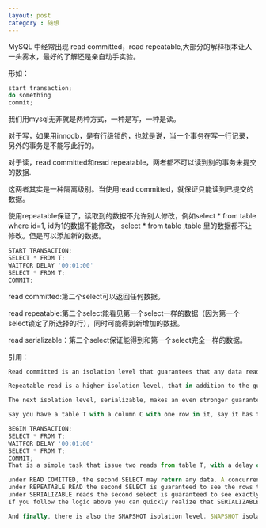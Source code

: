 ```yaml
---
layout: post
category : 随想
---
```


MySQL 中经常出现 read committed，read repeatable,大部分的解释根本让人一头雾水，最好的了解还是亲自动手实验。

形如：
``` javascript
start transaction;
do something
commit;
```

我们用mysql无非就是两种方式，一种是写，一种是读。

对于写，如果用innodb，是有行级锁的，也就是说，当一个事务在写一行记录，另外的事务是不能写此行的。

对于读，read committed和read repeatable，两者都不可以读到别的事务未提交的数据.

这两者其实是一种隔离级别。当使用read committed，就保证只能读到已提交的数据。

使用repeatable保证了，读取到的数据不允许别人修改，例如select * from table where id=1, id为1的数据不能修改，
select * from table ,table 里的数据都不让修改。但是可以添加新的数据。

``` javascript
START TRANSACTION;
SELECT * FROM T;
WAITFOR DELAY '00:01:00'
SELECT * FROM T;
COMMIT;
```

read committed:第二个select可以返回任何数据。

read repeatable:第二个select能看见第一个select一样的数据（因为第一个select锁定了所选择的行），同时可能得到新增加的数据。

read serializable：第二个select保证能得到和第一个select完全一样的数据。

引用：
``` javascript
Read committed is an isolation level that guarantees that any data read was committed at the moment is read. It simply restricts the reader from seeing any intermediate, uncommitted, 'dirty' read. IT makes no promise whatsoever that if the transaction re-issues the read, will find the Same data, data is free to change after it was read.

Repeatable read is a higher isolation level, that in addition to the guarantees of the read committed level, it also guarantees that any data read cannot change, if the transaction reads the same data again, it will find the previously read data in place, unchanged, and available to read.

The next isolation level, serializable, makes an even stronger guarantee: in addition to everything repeatable read guarantees, it also guarantees that no new data can be seen by a subsequent read.

Say you have a table T with a column C with one row in it, say it has the value '1'. And consider you have a simple task like following:

BEGIN TRANSACTION;
SELECT * FROM T;
WAITFOR DELAY '00:01:00'
SELECT * FROM T;
COMMIT;
That is a simple task that issue two reads from table T, with a delay of 1 minute between them.

under READ COMITTED, the second SELECT may return any data. A concurrent transaction may update the record, delete it, insert new records. The second select will always see the new data.
under REPEATABLE READ the second SELECT is guaranteed to see the rows that has seen at first select unchanged. New rows may be added by a concurrent transaction in that one minute, but the existing rows cannot be deleted nor changed.
under SERIALIZABLE reads the second select is guaranteed to see exactly the same rows as the first. No row can change, nor deleted, nor new rows could be inserted by a concurrent transaction.
If you follow the logic above you can quickly realize that SERIALIZABLE transactions, while they may make life easy for you, are always completely blocking every possible concurrent operation, since they require than nobody can modify, delete nor insert any row. The default transaction isolationlevel of the .Net System.Transactions scope is serializable, and this usually explains the abysmal performance that results.

And finally, there is also the SNAPSHOT isolation level. SNAPSHOT isolation level makes the same guarantees as serializable, but not by requiring that no concurrent transaction can modify the data, but by making every reader see it's own version of the world (it's own 'snapshot'). This makes it very easy to program against, very scalable as it does not block concurrent updates, but of course it has a price, and the price is extra server resource consumption.
```
